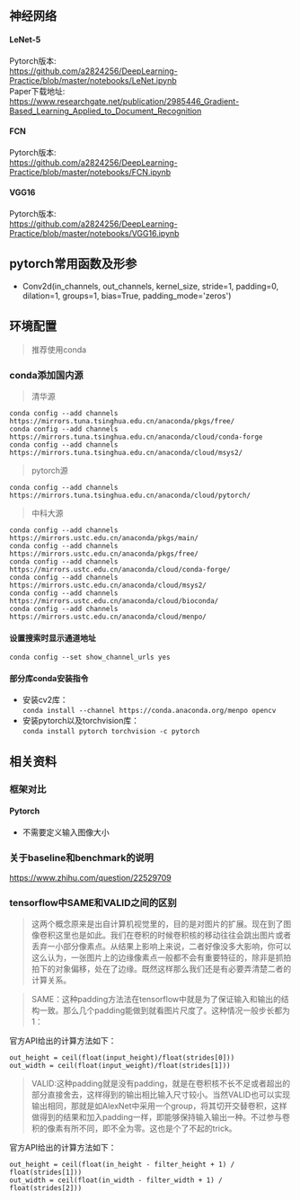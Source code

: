 ## 神经网络
#### LeNet-5
Pytorch版本: <br/>
https://github.com/a2824256/DeepLearning-Practice/blob/master/notebooks/LeNet.ipynb
<br/>
Paper下载地址:<br/>
https://www.researchgate.net/publication/2985446_Gradient-Based_Learning_Applied_to_Document_Recognition 
<br/>
#### FCN
Pytorch版本: <br/>
https://github.com/a2824256/DeepLearning-Practice/blob/master/notebooks/FCN.ipynb

#### VGG16
Pytorch版本: <br/>
https://github.com/a2824256/DeepLearning-Practice/blob/master/notebooks/VGG16.ipynb
## pytorch常用函数及形参
- Conv2d(in_channels, out_channels, kernel_size, stride=1,
                 padding=0, dilation=1, groups=1,
                 bias=True, padding_mode='zeros')
## 环境配置
> 推荐使用conda
### conda添加国内源
> 清华源
```
conda config --add channels https://mirrors.tuna.tsinghua.edu.cn/anaconda/pkgs/free/
conda config --add channels https://mirrors.tuna.tsinghua.edu.cn/anaconda/cloud/conda-forge 
conda config --add channels https://mirrors.tuna.tsinghua.edu.cn/anaconda/cloud/msys2/
```
> pytorch源
```
conda config --add channels https://mirrors.tuna.tsinghua.edu.cn/anaconda/cloud/pytorch/
```
> 中科大源
```
conda config --add channels https://mirrors.ustc.edu.cn/anaconda/pkgs/main/
conda config --add channels https://mirrors.ustc.edu.cn/anaconda/pkgs/free/
conda config --add channels https://mirrors.ustc.edu.cn/anaconda/cloud/conda-forge/
conda config --add channels https://mirrors.ustc.edu.cn/anaconda/cloud/msys2/
conda config --add channels https://mirrors.ustc.edu.cn/anaconda/cloud/bioconda/
conda config --add channels https://mirrors.ustc.edu.cn/anaconda/cloud/menpo/
```
#### 设置搜索时显示通道地址
```conda config --set show_channel_urls yes```
#### 部分库conda安装指令
- 安装cv2库： <br/>
```conda install --channel https://conda.anaconda.org/menpo opencv```
- 安装pytorch以及torchvision库： <br/>
```conda install pytorch torchvision -c pytorch```
## 相关资料
### 框架对比
#### Pytorch
- 不需要定义输入图像大小
### 关于baseline和benchmark的说明
https://www.zhihu.com/question/22529709

### tensorflow中SAME和VALID之间的区别
> 这两个概念原来是出自计算机视觉里的，目的是对图片的扩展。现在到了图像卷积这里也是如此。我们在卷积的时候卷积核的移动往往会跳出图片或者丢弃一小部分像素点。从结果上影响上来说，二者好像没多大影响，你可以这么认为，一张图片上的边缘像素点一般都不会有重要特征的，除非是抓拍拍下的对象偏移，处在了边缘。既然这样那么我们还是有必要弄清楚二者的计算关系。

> SAME：这种padding方法法在tensorflow中就是为了保证输入和输出的结构一致。那么几个padding能做到就看图片尺度了。这种情况一般步长都为1：

官方API给出的计算方法如下：

```
out_height = ceil(float(input_height)/float(strides[0]))
out_width = ceil(float(input_weight)/float(strides[1]))
```

> VALID:这种padding就是没有padding，就是在卷积核不长不足或者超出的部分直接舍去，这样得到的输出相比输入尺寸较小。当然VALID也可以实现输出相同，那就是如AlexNet中采用一个group，将其切开交替卷积，这样做得到的结果和加入padding一样，即能够保持输入输出一种。不过参与卷积的像素有所不同，即不全为零。这也是个了不起的trick。

官方API给出的计算方法如下：

```
out_height = ceil(float(in_height - filter_height + 1) / float(strides[1]))
out_width = ceil(float(in_width - filter_width + 1) / float(strides[2]))
```